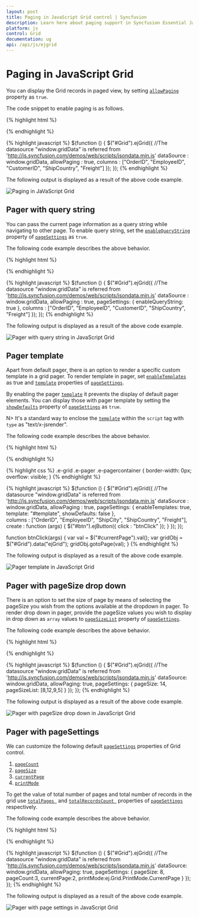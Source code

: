 ```yaml
---
layout: post
title: Paging in JavaScript Grid control | Syncfusion
description: Learn here about paging support in Syncfusion Essential JavaScript Grid control, its elements and more.
platform: js
control: Grid
documentation: ug
api: /api/js/ejgrid
--- 
```

# Paging in JavaScript Grid

You can display the Grid records in paged view, by setting [`allowPaging`](https://help.syncfusion.com/api/js/ejgrid#members:allowpaging "allowPaging") property as `true`. 

The code snippet to enable paging is as follows.

{% highlight html %}
<div id="Grid"></div>
{% endhighlight %}

{% highlight javascript %}
$(function () {
	$("#Grid").ejGrid({
		//The datasource "window.gridData" is referred from 'http://js.syncfusion.com/demos/web/scripts/jsondata.min.js'
		dataSource : window.gridData,
		allowPaging : true,
		columns : ["OrderID", "EmployeeID", "CustomerID", "ShipCountry", "Freight"]
	});
});
{% endhighlight %}

The following output is displayed as a result of the above code example.

![Paging in JaVaScript Grid](paging_images/javascript-grid-paging.png)


## Pager with query string

You can pass the current page information as a query string while navigating to other page. To enable query string, set the [`enableQueryString`](https://help.syncfusion.com/api/js/ejgrid#members:pagesettings-enablequerystring "enableQueryString") property of [`pageSettings`](https://help.syncfusion.com/api/js/ejgrid#members:pagesettings "pageSettings") as `true`.

The following code example describes the above behavior.

{% highlight html %}
<div id="Grid"></div>
{% endhighlight %}

{% highlight javascript %}
$(function () {
	$("#Grid").ejGrid({
		//The datasource "window.gridData" is referred from 'http://js.syncfusion.com/demos/web/scripts/jsondata.min.js'
		dataSource : window.gridData,
		allowPaging : true,
		pageSettings: { enableQueryString: true },
		columns : ["OrderID", "EmployeeID", "CustomerID", "ShipCountry", "Freight"]
	});
});
{% endhighlight %}

The following output is displayed as a result of the above code example.

![Pager with query string in JavaScript Grid](paging_images/javascript-grid-pager-with-query-string.png)


## Pager template

Apart from default pager, there is an option to render a specific custom template in a grid pager. To render template in pager, set [`enableTemplates`](https://help.syncfusion.com/api/js/ejgrid#members:pagesettings-enabletemplates "enableTemplates") as true and [`template`](https://help.syncfusion.com/api/js/ejgrid#members:pagesettings-template "template") properties of [`pageSettings`](https://help.syncfusion.com/api/js/ejgrid#members:pagesettings "pageSettings").

By enabling the pager [`template`](https://help.syncfusion.com/api/js/ejgrid#members:pagesettings-template "template") it prevents the display of default pager elements. You can display those with pager template by setting the [`showDefaults`](https://help.syncfusion.com/api/js/ejgrid#members:pagesettings-showdefaults "showDefaults") property of [`pageSettings`](https://help.syncfusion.com/api/js/ejgrid#members:pagesettings "pageSettings") as `true`.

N> It's a standard way to enclose the [`template`](https://help.syncfusion.com/api/js/ejgrid#members:pagesettings-template "template") within the `script` tag with `type` as "text/x-jsrender".

The following code example describes the above behavior.

{% highlight html %}
<div id="Grid"></div>
<script id="template" type="text/x-jsrender">
<input id="currentPage" type="text" style="text-align: center; width: 32px; height: 21px; background: white;" value="1" />
<label>of 200</label>
<button id="btn">Go to</button>
</script>
{% endhighlight %}

{% highlight css %}
.e-grid .e-pager .e-pagercontainer {
	border-width: 0px;
	overflow: visible;
}
{% endhighlight %}

{% highlight javascript %}
$(function () {
	$("#Grid").ejGrid({
		//The datasource "window.gridData" is referred from 'http://js.syncfusion.com/demos/web/scripts/jsondata.min.js'
		dataSource : window.gridData,
		allowPaging : true,
		pageSettings: { enableTemplates: true, template: "#template", showDefaults: false },  
		columns : ["OrderID", "EmployeeID", "ShipCity", "ShipCountry", "Freight"],
		create : function (args) {
			$("#btn").ejButton({
				click : "btnClick"
			});
		}
	});
});

function btnClick(args) {
	var val = $("#currentPage").val();
	var gridObj = $("#Grid").data("ejGrid");
	gridObj.gotoPage(val);
}
{% endhighlight %}

The following output is displayed as a result of the above code example.

![Pager template in JavaScript Grid](paging_images/javascript-grid-pager-template.png)


## Pager with pageSize drop down

There is an option to set the size of page by means of selecting the pageSize you wish from the options available at the dropdown in pager. To render drop down in pager, provide the pageSize values you wish to display in drop down as `array` values to [`pageSizeList`](https://help.syncfusion.com/api/js/ejgrid#members:pagesettings-pagesizelist "pageSizeList") property of [`pageSettings`](https://help.syncfusion.com/api/js/ejgrid#members:pagesettings "pageSettings").

The following code example describes the above behavior.

{% highlight html %}
<div id="Grid"></div>
{% endhighlight %}

{% highlight javascript %}
$(function () {
	$("#Grid").ejGrid({
		//The datasource "window.gridData" is referred from 'http://js.syncfusion.com/demos/web/scripts/jsondata.min.js'
        dataSource: window.gridData,
        allowPaging: true,
        pageSettings: { pageSize: 14, pageSizeList: [8,12,9,5] }
    });
});
{% endhighlight %}

The following output is displayed as a result of the above code example.

![Pager with pageSize drop down in JavaScript Grid](paging_images/javascript-grid-pager-with-pagesize-drop-down.png)

## Pager with pageSettings

We can customize the following default  [`pageSettings`](https://help.syncfusion.com/api/js/ejgrid#members:pagesettings "pageSettings") properties of Grid control.

1. [`pageCount`](https://help.syncfusion.com/api/js/ejgrid#members:pagesettings-pagecount "pageCount")
2. [`pageSize`](https://help.syncfusion.com/api/js/ejgrid#members:pagesettings-pagesize "pageSize")
3. [`currentPage`](https://help.syncfusion.com/api/js/ejgrid#members:pagesettings-currentpage "currentPage") 
4. [`printMode`](https://help.syncfusion.com/api/js/ejgrid#members:pagesettings-printmode "printMode")   

To get the value of  total number of pages and total number of records in the grid use [`totalPages `](https://help.syncfusion.com/api/js/ejgrid#members:pagesettings-totalpages  "totalPages ") and [`totalRecordsCount `](https://help.syncfusion.com/api/js/ejgrid#members:pagesettings-totalrecordscount  "totalRecordsCount ") properties of [`pageSettings`](https://help.syncfusion.com/api/js/ejgrid#members:pagesettings "pageSettings") respectively.

The following code example describes the above behavior.

{% highlight html %}
<div id="Grid"></div>
{% endhighlight %}

{% highlight javascript %}
$(function () {
	$("#Grid").ejGrid({
		//The datasource "window.gridData" is referred from 'http://js.syncfusion.com/demos/web/scripts/jsondata.min.js'
        dataSource: window.gridData,
        allowPaging: true,
        pageSettings: { pageSize: 8, pageCount:3, currentPage:2, printMode:ej.Grid.PrintMode.CurrentPage }
    });
});
{% endhighlight %}

The following output is displayed as a result of the above code example.

![Pager with page settings in JavaScript Grid](paging_images/javascript-grid-pager-with-page-settings.png)
